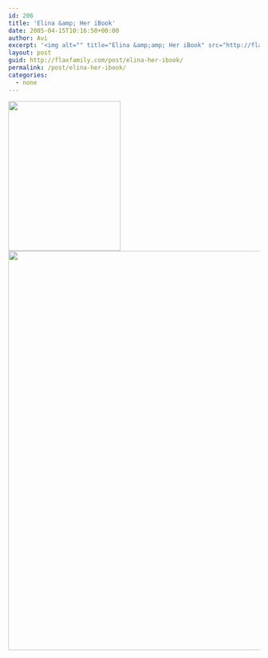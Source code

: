 ```yaml
---
id: 206
title: 'Elina &amp; Her iBook'
date: 2005-04-15T10:16:50+00:00
author: Avi
excerpt: '<img alt="" title="Elina &amp;amp; Her iBook" src="http://flaxfamily.com/uploads/Elina & Her iBook-thumbnail.jpg" width="225" height="300" />'
layout: post
guid: http://flaxfamily.com/post/elina-her-ibook/
permalink: /post/elina-her-ibook/
categories:
  - none
---
```

<img alt="" title="Elina &amp; Her iBook" src="http://flaxfamily.com/uploads/Elina &#038; Her iBook-thumbnail.jpg" width="225" height="300" />
  
<!--more-->


  
<img alt="" title="Elina &amp; Her iBook" src="http://flaxfamily.com/uploads/Elina &#038; Her iBook.jpg" width="600" height="800" />